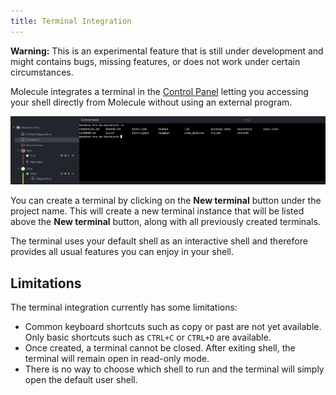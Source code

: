 ```yaml
---
title: Terminal Integration
---
```


**Warning:** This is an experimental feature that is still under development and
might contains bugs, missing features, or does not work under certain circumstances.

Molecule integrates a terminal in the [Control Panel](getting-started-using-a-plan.md)
letting you accessing your shell directly from Molecule without using an external program.

![Terminal overview](assets/terminal-overview.png)

You can create a terminal by clicking on the **New terminal** button under the project name.
This will create a new terminal instance that will be listed above the **New terminal** button,
along with all previously created terminals.

The terminal uses your default shell as an interactive shell and therefore provides all
usual features you can enjoy in your shell.

Limitations
-----------

The terminal integration currently has some limitations:

- Common keyboard shortcuts such as copy or past are not yet available. Only basic shortcuts
such as `CTRL+C` or `CTRL+D` are available.
- Once created, a terminal cannot be closed. After exiting shell, the terminal will
remain open in read-only mode.
- There is no way to choose which shell to run and the terminal will simply open the default
user shell.
